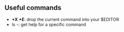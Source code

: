 ## Useful commands

- **<CTRL>+X <CTRL>+E**: drop the current command into your $EDITOR
- ls -<tab>: get help for a specific command
